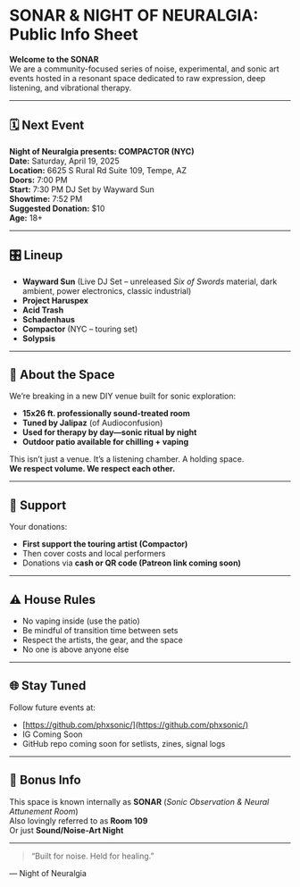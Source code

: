 # SONAR & NIGHT OF NEURALGIA: Public Info Sheet

**Welcome to the SONAR**  
We are a community-focused series of noise, experimental, and sonic art events hosted in a resonant space dedicated to raw expression, deep listening, and vibrational therapy.

---

## 🗓️ Next Event
**Night of Neuralgia presents: COMPACTOR (NYC)**  
**Date:** Saturday, April 19, 2025  
**Location:** 6625 S Rural Rd Suite 109, Tempe, AZ  
**Doors:** 7:00 PM  
**Start:** 7:30 PM DJ Set by Wayward Sun  
**Showtime:** 7:52 PM  
**Suggested Donation:** $10  
**Age:** 18+

---

## 🎛️ Lineup
- **Wayward Sun** (Live DJ Set – unreleased *Six of Swords* material, dark ambient, power electronics, classic industrial)
- **Project Haruspex**
- **Acid Trash**
- **Schadenhaus**
- **Compactor** (NYC – touring set)
- **Solypsis**

---

## 📍 About the Space
We’re breaking in a new DIY venue built for sonic exploration:  
- **15x26 ft. professionally sound-treated room**  
- **Tuned by Jalipaz** (of Audioconfusion)  
- **Used for therapy by day—sonic ritual by night**  
- **Outdoor patio available for chilling + vaping**

This isn’t just a venue. It’s a listening chamber. A holding space.  
**We respect volume. We respect each other.**

---

## 💸 Support
Your donations:
- **First support the touring artist (Compactor)**
- Then cover costs and local performers
- Donations via **cash or QR code (Patreon link coming soon)**

---

## ⚠️ House Rules
- No vaping inside (use the patio)
- Be mindful of transition time between sets
- Respect the artists, the gear, and the space
- No one is above anyone else

---

## 🌐 Stay Tuned
Follow future events at:

- [https://github.com/phxsonic/](https://github.com/phxsonic/)
- IG Coming Soon
- GitHub repo coming soon for setlists, zines, signal logs

---

## 🧠 Bonus Info
This space is known internally as **SONAR** (*Sonic Observation & Neural Attunement Room*)  
Also lovingly referred to as **Room 109**  
Or just **Sound/Noise-Art Night**

---

> “Built for noise. Held for healing.”

— Night of Neuralgia
